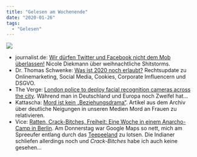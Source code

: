 ```yaml
---
title: "Gelesen am Wochenende"
date: "2020-01-26"
tags:
  - "Gelesen"
---
```


![](/img/ev0iwjzqje8.jpg)

- journalist.de: [Wir dürfen Twitter und Facebook nicht dem Mob überlassen!](https://www.journalist.de/startseite/meldungen/detail/?tx_ttnews%5Btt_news%5D=14641) Nicole Diekmann über weihnachtliche Shitstorms.
- Dr. Thomas Schwenke: [Was ist 2020 noch erlaubt?](https://datenschutz-generator.de/rechtsupdate-2020-onlinemarketing-social-media-cookies-corporate-influencer-dsgvo/) Rechtsupdate zu Onlinemarketing, Social Media, Cookies, Corporate Imfluencern und DSGVO.
- The Verge: [London police to deploy facial recognition cameras across the city](https://www.theverge.com/2020/1/24/21079919/facial-recognition-london-cctv-camera-deployment). Während man in Deutschland und Europa noch Zweifel hat…
- Kattascha: [Mord ist kein „Beziehungsdrama“](https://kattascha.de/mord-ist-kein-beziehungsdrama/). Artikel aus dem Archiv über deutliche Neigungen in unseren Medien Mord an Frauen zu relativieren.
- Vice: [Ratten, Crack-Bitches, Freiheit: Eine Woche in einem Anarcho-Camp in Berlin](https://www.vice.com/de/article/kw5b9w/eine-woche-im-anarchistischen-camp-in-berlin-an-der-spree). Am Donnerstag war Google Maps so nett, mich am Spreeufer entlang durch das [Teepeeland](https://teepeeland.wordpress.com/) zu lotsen. Die Indianer schliefen allerdings noch und _Crack-Bitches_ habe ich auch keine gesehen…
